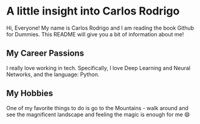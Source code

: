 # A little insight into Carlos Rodrigo
Hi, Everyone! My name is Carlos Rodrigo and I am reading the book Github for Dummies. This README will give you a bit of information about me!

## My Career Passions
I really love working in tech. Specifically, I love Deep Learning and Neural Networks, and the language: Python.

## My Hobbies
One of my favorite things to do is go to the Mountains - walk around and see the magnificent landscape and feeling the magic is enough for me :smile:

